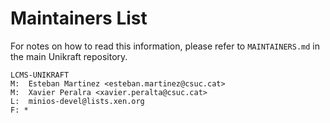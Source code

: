 Maintainers List
================

For notes on how to read this information, please refer to `MAINTAINERS.md` in
the main Unikraft repository.

	LCMS-UNIKRAFT
	M:	Esteban Martinez <esteban.martinez@csuc.cat>
	M:	Xavier Peralra <xavier.peralta@csuc.cat>
	L:	minios-devel@lists.xen.org
	F: *
